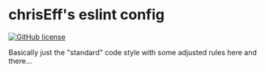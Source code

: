 # chrisEff's eslint config

[![GitHub license](https://img.shields.io/github/license/chrisEff/eslint-config.svg)](https://github.com/chrisEff/eslint-config/blob/master/LICENSE)

Basically just the "standard" code style with some adjusted rules here and there...
